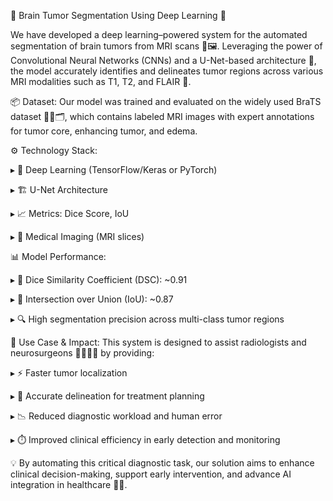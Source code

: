 🧠 Brain Tumor Segmentation Using Deep Learning 🧠

We have developed a deep learning–powered system for the automated segmentation of brain tumors from MRI scans 🧬🖼️. Leveraging the power of Convolutional Neural Networks (CNNs) and a U-Net-based architecture 🧱, the model accurately identifies and delineates tumor regions across various MRI modalities such as T1, T2, and FLAIR 🧾.

📦 Dataset:
Our model was trained and evaluated on the widely used BraTS dataset 🧑‍⚕️🗂️, which contains labeled MRI images with expert annotations for tumor core, enhancing tumor, and edema.

⚙️ Technology Stack:

▸ 🧠 Deep Learning (TensorFlow/Keras or PyTorch)

▸ 🏗️ U-Net Architecture

▸ 📈 Metrics: Dice Score, IoU

▸ 💾 Medical Imaging (MRI slices)

📊 Model Performance:

▸ 🎯 Dice Similarity Coefficient (DSC): ~0.91

▸ 📐 Intersection over Union (IoU): ~0.87

▸ 🔍 High segmentation precision across multi-class tumor regions

🔬 Use Case & Impact:
This system is designed to assist radiologists and neurosurgeons 🧑‍⚕️🧑‍⚕️ by providing:

▸ ⚡ Faster tumor localization

▸ 🧾 Accurate delineation for treatment planning

▸ 📉 Reduced diagnostic workload and human error

▸ ⏱️ Improved clinical efficiency in early detection and monitoring

💡 By automating this critical diagnostic task, our solution aims to enhance clinical decision-making, support early intervention, and advance AI integration in healthcare 🏥💡.
